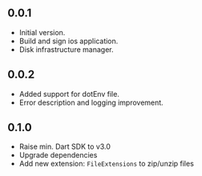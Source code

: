 ## 0.0.1

- Initial version.
- Build and sign ios application.
- Disk infrastructure manager.

## 0.0.2

- Added support for dotEnv file.
- Error description and logging improvement.

## 0.1.0

- Raise min. Dart SDK to v3.0
- Upgrade dependencies
- Add new extension: `FileExtensions` to zip/unzip files